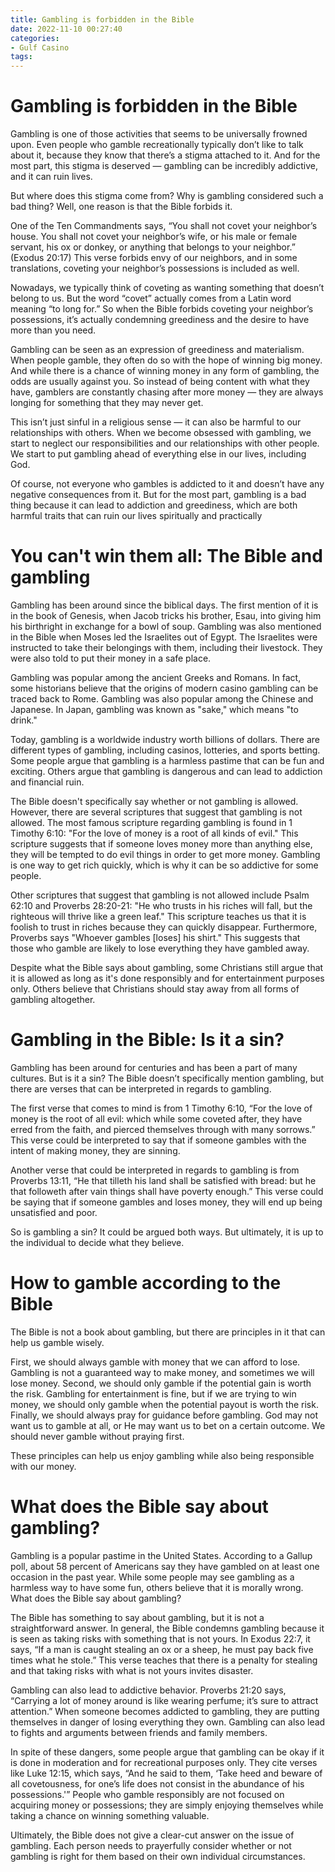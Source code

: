 ```yaml
---
title: Gambling is forbidden in the Bible
date: 2022-11-10 00:27:40
categories:
- Gulf Casino
tags:
---
```



#  Gambling is forbidden in the Bible

Gambling is one of those activities that seems to be universally frowned upon. Even people who gamble recreationally typically don’t like to talk about it, because they know that there’s a stigma attached to it. And for the most part, this stigma is deserved — gambling can be incredibly addictive, and it can ruin lives.

But where does this stigma come from? Why is gambling considered such a bad thing? Well, one reason is that the Bible forbids it.

One of the Ten Commandments says, “You shall not covet your neighbor’s house. You shall not covet your neighbor’s wife, or his male or female servant, his ox or donkey, or anything that belongs to your neighbor.” (Exodus 20:17) This verse forbids envy of our neighbors, and in some translations, coveting your neighbor’s possessions is included as well.

Nowadays, we typically think of coveting as wanting something that doesn’t belong to us. But the word “covet” actually comes from a Latin word meaning “to long for.” So when the Bible forbids coveting your neighbor’s possessions, it’s actually condemning greediness and the desire to have more than you need.

Gambling can be seen as an expression of greediness and materialism. When people gamble, they often do so with the hope of winning big money. And while there is a chance of winning money in any form of gambling, the odds are usually against you. So instead of being content with what they have, gamblers are constantly chasing after more money — they are always longing for something that they may never get.

This isn’t just sinful in a religious sense — it can also be harmful to our relationships with others. When we become obsessed with gambling, we start to neglect our responsibilities and our relationships with other people. We start to put gambling ahead of everything else in our lives, including God.

Of course, not everyone who gambles is addicted to it and doesn’t have any negative consequences from it. But for the most part, gambling is a bad thing because it can lead to addiction and greediness, which are both harmful traits that can ruin our lives spiritually and practically

#  You can't win them all: The Bible and gambling

Gambling has been around since the biblical days. The first mention of it is in the book of Genesis, when Jacob tricks his brother, Esau, into giving him his birthright in exchange for a bowl of soup. Gambling was also mentioned in the Bible when Moses led the Israelites out of Egypt. The Israelites were instructed to take their belongings with them, including their livestock. They were also told to put their money in a safe place.

Gambling was popular among the ancient Greeks and Romans. In fact, some historians believe that the origins of modern casino gambling can be traced back to Rome. Gambling was also popular among the Chinese and Japanese. In Japan, gambling was known as "sake," which means "to drink."

Today, gambling is a worldwide industry worth billions of dollars. There are different types of gambling, including casinos, lotteries, and sports betting. Some people argue that gambling is a harmless pastime that can be fun and exciting. Others argue that gambling is dangerous and can lead to addiction and financial ruin.

The Bible doesn't specifically say whether or not gambling is allowed. However, there are several scriptures that suggest that gambling is not allowed. The most famous scripture regarding gambling is found in 1 Timothy 6:10: "For the love of money is a root of all kinds of evil." This scripture suggests that if someone loves money more than anything else, they will be tempted to do evil things in order to get more money. Gambling is one way to get rich quickly, which is why it can be so addictive for some people.

Other scriptures that suggest that gambling is not allowed include Psalm 62:10 and Proverbs 28:20-21: "He who trusts in his riches will fall, but the righteous will thrive like a green leaf." This scripture teaches us that it is foolish to trust in riches because they can quickly disappear. Furthermore, Proverbs says "Whoever gambles [loses] his shirt." This suggests that those who gamble are likely to lose everything they have gambled away.

Despite what the Bible says about gambling, some Christians still argue that it is allowed as long as it's done responsibly and for entertainment purposes only. Others believe that Christians should stay away from all forms of gambling altogether.

#  Gambling in the Bible: Is it a sin?

Gambling has been around for centuries and has been a part of many cultures. But is it a sin? The Bible doesn’t specifically mention gambling, but there are verses that can be interpreted in regards to gambling.

The first verse that comes to mind is from 1 Timothy 6:10, “For the love of money is the root of all evil: which while some coveted after, they have erred from the faith, and pierced themselves through with many sorrows.” This verse could be interpreted to say that if someone gambles with the intent of making money, they are sinning.

Another verse that could be interpreted in regards to gambling is from Proverbs 13:11, “He that tilleth his land shall be satisfied with bread: but he that followeth after vain things shall have poverty enough.” This verse could be saying that if someone gambles and loses money, they will end up being unsatisfied and poor.

So is gambling a sin? It could be argued both ways. But ultimately, it is up to the individual to decide what they believe.

#  How to gamble according to the Bible

The Bible is not a book about gambling, but there are principles in it that can help us gamble wisely.

First, we should always gamble with money that we can afford to lose. Gambling is not a guaranteed way to make money, and sometimes we will lose money. Second, we should only gamble if the potential gain is worth the risk. Gambling for entertainment is fine, but if we are trying to win money, we should only gamble when the potential payout is worth the risk. Finally, we should always pray for guidance before gambling. God may not want us to gamble at all, or He may want us to bet on a certain outcome. We should never gamble without praying first.

These principles can help us enjoy gambling while also being responsible with our money.

#  What does the Bible say about gambling?

Gambling is a popular pastime in the United States. According to a Gallup poll, about 58 percent of Americans say they have gambled on at least one occasion in the past year. While some people may see gambling as a harmless way to have some fun, others believe that it is morally wrong. What does the Bible say about gambling?

The Bible has something to say about gambling, but it is not a straightforward answer. In general, the Bible condemns gambling because it is seen as taking risks with something that is not yours. In Exodus 22:7, it says, “If a man is caught stealing an ox or a sheep, he must pay back five times what he stole.” This verse teaches that there is a penalty for stealing and that taking risks with what is not yours invites disaster.

Gambling can also lead to addictive behavior. Proverbs 21:20 says, “Carrying a lot of money around is like wearing perfume; it’s sure to attract attention.” When someone becomes addicted to gambling, they are putting themselves in danger of losing everything they own. Gambling can also lead to fights and arguments between friends and family members.

In spite of these dangers, some people argue that gambling can be okay if it is done in moderation and for recreational purposes only. They cite verses like Luke 12:15, which says, “And he said to them, ‘Take heed and beware of all covetousness, for one’s life does not consist in the abundance of his possessions.'” People who gamble responsibly are not focused on acquiring money or possessions; they are simply enjoying themselves while taking a chance on winning something valuable.

Ultimately, the Bible does not give a clear-cut answer on the issue of gambling. Each person needs to prayerfully consider whether or not gambling is right for them based on their own individual circumstances.